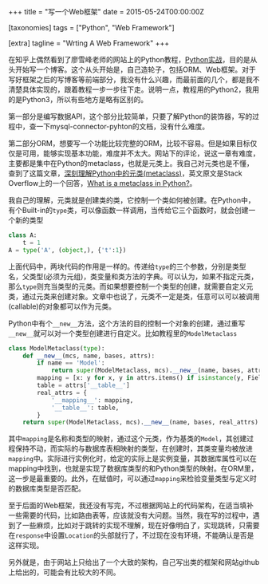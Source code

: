 +++
title = "写一个Web框架"
date = 2015-05-24T00:00:00Z

[taxonomies]
tags = ["Python", "Web Framework"]

[extra]
tagline = "Wrting A Web Framework"
+++

在知乎上偶然看到了廖雪峰老师的网站上的Python教程，[Python实战][]，目的是从头开始写一个博客。这个从头开始是，自己造轮子，包括ORM、Web框架。对于写好框架之后的写博客等前端部分，我没有什么兴趣，而最前面的几个，都是我不清楚具体实现的，跟着教程一步一步往下走。说明一点，教程用的Python2，我用的是Python3，所以有些地方是略有区别的。

第一部分是编写数据API，这个部分比较简单，只要了解Python的装饰器，写的过程中，查一下mysql-connector-pyhton的文档，没有什么难度。

第二部分ORM，想要写一个功能比较完整的ORM，比较不容易。但是如果目标仅仅是可用，能够实现基本功能，难度并不太大。网站下的评论，说这一章有难度，主要都是集中在Python的metaclass，也就是元类上。我自己对元类也是不懂，查到了这篇文章，[深刻理解Python中的元类(metaclass)][metaclass]，英文原文是Stack Overflow上的一个回答，[What is a metaclass in Python?][metaclass_eng]。

我自己的理解，元类就是创建类的类，它控制一个类如何被创建。在Python中，有个Built-in的`type`类，可以像函数一样调用，当传给它三个函数时，就会创建一个新的类型

```python
class A:
    t = 1
A = type('A', (object,), {'t':1})
```

上面代码中，两块代码的作用是一样的。传递给`type`的三个参数，分别是类型名，父类型(必须为元组)，类变量和类方法的字典。可以认为，如果不指定元类，那么`type`则充当类型的元类。而如果想要控制一个类型的创建，就需要自定义元类，通过元类来创建对象。文章中也说了，元类不一定是类，任意可以可以被调用(callable)的对象都可以作为元类。

Python中有个`__new__`方法，这个方法的目的控制一个对象的创建，通过重写`__new__`就可以对一个类型创建进行自定义。比如教程里的`ModelMetaclass`

```python
class ModelMetaclass(type):
    def __new__(mcs, name, bases, attrs):
        if name == 'Model':
            return super(ModelMetaclass, mcs).__new__(name, bases, attrs)
        mapping = [x: y for x, y in attrs.items() if isinstance(y, Field)]
        table = attrs['__table__']
        real_attrs = {
            '__mapping__': mapping,
            '__table__': table,
        }
    return super(ModelMetaclass, mcs).__new__(name, bases, real_attrs)
```

其中`mapping`是名称和类型的映射，通过这个元类，作为基类的`Model`，其创建过程保持不动，而实际的与数据库表相映射的类型，在创建时，其类变量均被放进`mapping`中。实际进行实例化时，给定的实际上是实例变量，其数据库属性可以在mapping中找到，也就是实现了数据库类型的和Python类型的映射。在ORM里，这一步是最重要的。此外，在赋值时，可以通过`mapping`来检验变量类型与定义时的数据库类型是否匹配。

至于后面的Web框架，我还没有写完，不过根据网站上的代码架构，在适当填补一些需要的代码，比如路由表等，应该就没有大问题。当然，我在写的过程中，遇到了一些麻烦，比如对于跳转的实现不理解，现在好像明白了，实现跳转，只需要在`response`中设置`Location`的头部就行了，不过现在没有环境，不能确认是否是这样实现。

另外就是，由于网站上只给出了一个大致的架构，自己写出类的框架和网站github上给出的，可能会有比较大的不同。

[Python实战]: http://www.liaoxuefeng.com/wiki/001374738125095c955c1e6d8bb493182103fac9270762a000/001397616003925a3d157284cd24bc0952d6c4a7c9d8c55000
[metaclass]: http://blog.jobbole.com/21351/
[metaclass_eng]: http://stackoverflow.com/questions/100003/what-is-a-metaclass-in-python